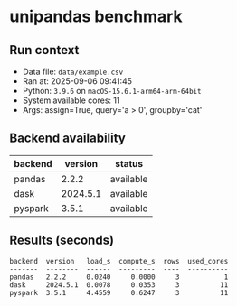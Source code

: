 # unipandas benchmark

## Run context

- Data file: `data/example.csv`
- Ran at: 2025-09-06 09:41:45
- Python: `3.9.6` on `macOS-15.6.1-arm64-arm-64bit`
- System available cores: 11
- Args: assign=True, query='a > 0', groupby='cat'

## Backend availability

| backend | version | status |
|---|---|---|
| pandas | 2.2.2 | available |
| dask | 2024.5.1 | available |
| pyspark | 3.5.1 | available |

## Results (seconds)

```text
backend  version   load_s  compute_s  rows  used_cores
-------  --------  ------  ---------  ----  ----------
pandas   2.2.2     0.0240     0.0000     3           1
dask     2024.5.1  0.0078     0.0353     3          11
pyspark  3.5.1     4.4559     0.6247     3          11
```
